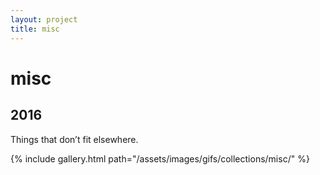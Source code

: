 ```yaml
---
layout: project
title: misc
---
```

# misc

## 2016

Things that don’t fit elsewhere.

{% include gallery.html path="/assets/images/gifs/collections/misc/" %}

<script src="/assets/js/lightbox-gallery.js"></script>
